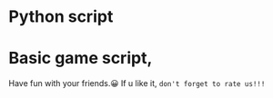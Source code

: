 Python script
===============

# Basic game script,

Have fun with your friends.😀
If u like it, `don't forget to rate us!!!`
